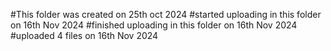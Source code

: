 #This folder was created on 25th oct  2024
#started uploading in this folder on 16th Nov 2024
#finished uploading in this folder on 16th Nov 2024
#uploaded 4 files on 16th Nov 2024
